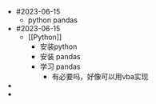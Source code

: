- #2023-06-15
	- python pandas
- #2023-06-15
	- [[Python]]
		- 安装python
		- 安装 pandas
		- 学习 pandas
			- 有必要吗，好像可以用vba实现
-
-